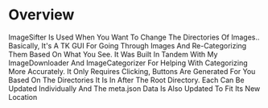 # Overview
ImageSifter Is Used When You Want To Change The Directories Of Images..
Basically, It's A TK GUI For Going Through Images And Re-Categorizing Them Based On What You See. It Was Built In Tandem
With My ImageDownloader And ImageCategorizer For Helping With Categorizing More Accurately. It Only Requires Clicking,
Buttons Are Generated For You Based On The Directories It Is In After The Root Directory. Each Can Be Updated
Individually And The meta.json Data Is Also Updated To Fit Its New Location